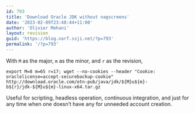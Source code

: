 ```yaml
---
id: 793
title: 'Download Oracle JDK without nagscreens'
date: '2023-02-09T23:48:44+11:00'
author: 'Olivier Mehani'
layout: revision
guid: 'https://blog.narf.ssji.net/?p=793'
permalink: '/?p=793'
---
```


With `M` as the major, `m` as the minor, and `r` as the revision,

```
export M=8 m=65 r=17; wget --no-cookies --header "Cookie: oraclelicense=accept-securebackup-cookie" http://download.oracle.com/otn-pub/java/jdk/${M}u${m}-b${r}/jdk-${M}u${m}-linux-x64.tar.gz
```

Useful for scripting, headless operation, continuous integration, and just for any time when one doesn’t have any for unneeded account creation.